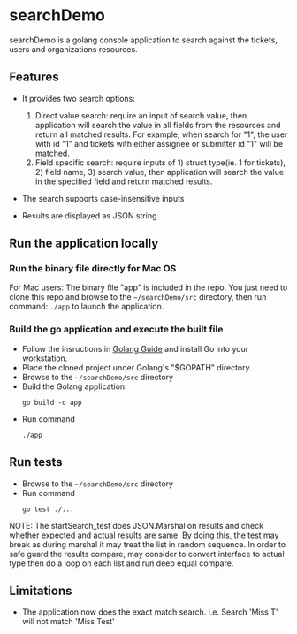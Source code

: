 # searchDemo
searchDemo is a golang console application to search against the tickets, users and organizations resources. 

## Features
* It provides two search options: 
   1. Direct value search: require an input of search value, then application will search the value in all fields from the resources and return all matched results. For example, when search for "1", the user with id "1" and tickets with either assignee or submitter id "1" will be matched. 
   2. Field specific search: require inputs of 1) struct type(ie. 1 for tickets), 2) field name, 3) search value, then application will search the value in the specified field and return matched results.

* The search supports case-insensitive inputs

* Results are displayed as JSON string

## Run the application locally
### Run the binary file directly for Mac OS
For Mac users: The binary file "app" is included in the repo. You just need to clone this repo and browse to the ```~/searchDemo/src``` directory, then run command: 
    ```
    ./app
    ```
to launch the application.

### Build the go application and execute the built file
* Follow the insructions in [Golang Guide](https://golang.org/doc/install) and install Go into your workstation.
* Place the cloned project under Golang's "$GOPATH" directory. 
* Browse to the ```~/searchDemo/src``` directory
* Build the Golang application: 
    ```
    go build -o app
    ```
* Run command
    ```
    ./app
    ```
## Run tests
* Browse to the ```~/searchDemo/src``` directory
* Run command
    ```
    go test ./...
    ```
NOTE: The startSearch_test does JSON.Marshal on results and check whether expected and actual results are same. By doing this, the test may break as during marshal it may treat the list in random sequence. In order to safe guard the results compare, may consider to convert interface to actual type then do a loop on each list and run deep equal compare.  

## Limitations
* The application now does the exact match search. i.e. Search 'Miss T' will not match 'Miss Test'

